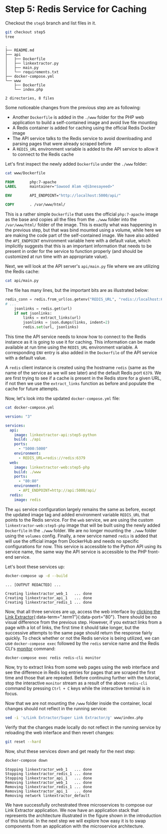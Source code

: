 # Step 5: Redis Service for Caching

Checkout the `step5` branch and list files in it.

```bash
git checkout step5
tree
```

```
.
├── README.md
├── api
│   ├── Dockerfile
│   ├── linkextractor.py
│   ├── main.py
│   └── requirements.txt
├── docker-compose.yml
└── www
    ├── Dockerfile
    └── index.php

2 directories, 8 files
```

Some noticeable changes from the previous step are as following:

- Another `Dockerfile` is added in the `./www` folder for the PHP web application to build a self-contained image and avoid live file mounting
- A Redis container is added for caching using the official Redis Docker image
- The API service talks to the Redis service to avoid downloading and parsing pages that were already scraped before
- A `REDIS_URL` environment variable is added to the API service to allow it to connect to the Redis cache

Let's first inspect the newly added `Dockerfile` under the `./www` folder:

```bash
cat www/Dockerfile
```

```dockerfile
FROM       php:7-apache
LABEL      maintainer="Sawood Alam <@ibnesayeed>"

ENV        API_ENDPOINT="http://localhost:5000/api/"

COPY       . /var/www/html/
```

This is a rather simple `Dockerfile` that uses the official `php:7-apache` image as the base and copies all the files from the `./www` folder into the `/var/www/html/` folder of the image.
This is exactly what was happening in the previous step, but that was bind mounted using a volume, while here we are making the code part of the self-contained image.
We have also added the `API_ENDPOINT` environment variable here with a default value, which implicitly suggests that this is an important information that needs to be present in order for the service to function properly (and should be customized at run time with an appropriate value).

Next, we will look at the API server's `api/main.py` file where we are utilizing the Redis cache:

```bash
cat api/main.py
```

The file has many lines, but the important bits are as illustrated below:

```py
redis_conn = redis.from_url(os.getenv("REDIS_URL", "redis://localhost:6379"))
# ...
    jsonlinks = redis.get(url)
    if not jsonlinks:
        links = extract_links(url)
        jsonlinks = json.dumps(links, indent=2)
        redis.set(url, jsonlinks)
```

This time the API service needs to know how to connect to the Redis instance as it is going to use it for caching.
This information can be made available at run time using the `REDIS_URL` environment variable.
A corresponding `ENV` entry is also added in the `Dockerfile` of the API service with a default value.

A `redis` client instance is created using the hostname `redis` (same as the name of the service as we will see later) and the default Redis port `6379`.
We are first trying to see if a cache is present in the Redis store for a given URL, if not then we use the `extract_links` function as before and populate the cache for future attempts.

Now, let's look into the updated `docker-compose.yml` file:

```bash
cat docker-compose.yml
```

```yml
version: "3"

services:
  api:
    image: linkextractor-api:step5-python
    build: ./api
    ports:
      - "5000:5000"
    environment:
      - REDIS_URL=redis://redis:6379
  web:
    image: linkextractor-web:step5-php
    build: ./www
    ports:
      - "80:80"
    environment:
      - API_ENDPOINT=http://api:5000/api/
  redis:
    image: redis
```

The `api` service configuration largely remains the same as before, except the updated image tag and added environment variable `REDIS_URL` that points to the Redis service.
For the `web` service, we are using the custom `linkextractor-web:step5-php` image that will be built using the newly added `Dockerfile` in the `./www` folder.
We are no longer mounting the `./www` folder using the `volumes` config.
Finally, a new service named `redis` is added that will use the official image from DockerHub and needs no specific configurations for now.
This service is accessible to the Python API using its service name, the same way the API service is accessible to the PHP front-end service.

Let's boot these services up:

```bash
docker-compose up -d --build
```

```
... [OUTPUT REDACTED] ...

Creating linkextractor_web_1   ... done
Creating linkextractor_api_1   ... done
Creating linkextractor_redis_1 ... done
```

Now, that all three services are up, access the web interface by [clicking the Link Extractor](/){:data-term=".term1"}{:data-port="80"}.
There should be no visual difference from the previous step.
However, if you extract links from a page with a lot of links, the first time it should take longer, but the successive attempts to the same page should return the response fairly quickly.
To check whether or not the Redis service is being utilized, we can use `docker-compose exec` followed by the `redis` service name and the Redis CLI's [monitor](https://redis.io/commands/monitor) command:

```bash
docker-compose exec redis redis-cli monitor
```

Now, try to extract links from some web pages using the web interface and see the difference in Redis log entries for pages that are scraped the first time and those that are repeated.
Before continuing further with the tutorial, stop the interactive `monitor` stream as a result of the above `redis-cli` command by pressing `Ctrl + C` keys while the interactive terminal is in focus.

Now that we are not mounting the `/www` folder inside the container, local changes should not reflect in the running service:

```bash
sed -i 's/Link Extractor/Super Link Extractor/g' www/index.php
```

Verify that the changes made locally do not reflect in the running service by reloading the web interface and then revert changes:

```bash
git reset --hard
```

Now, shut these services down and get ready for the next step:

```bash
docker-compose down
```

```
Stopping linkextractor_web_1   ... done
Stopping linkextractor_redis_1 ... done
Stopping linkextractor_api_1   ... done
Removing linkextractor_web_1   ... done
Removing linkextractor_redis_1 ... done
Removing linkextractor_api_1   ... done
Removing network linkextractor_default
```

We have successfully orchestrated three microservices to compose our Link Extractor application.
We now have an application stack that represents the architecture illustrated in the figure shown in the introduction of this tutorial.
In the next step we will explore how easy it is to swap components from an application with the microservice architecture.
